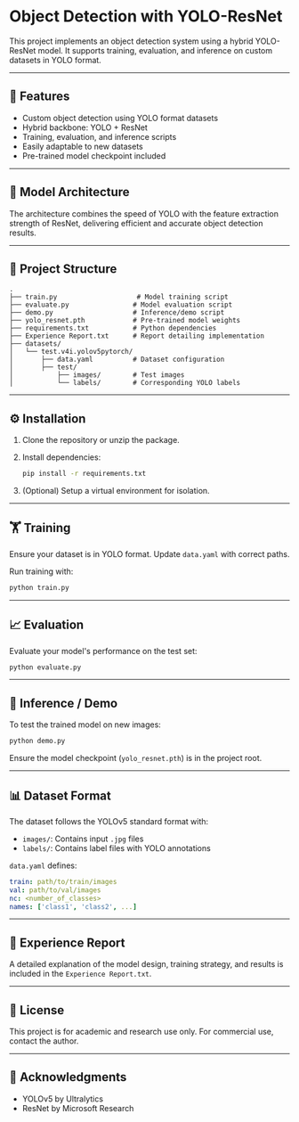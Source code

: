 # Object Detection with YOLO-ResNet

This project implements an object detection system using a hybrid YOLO-ResNet model. It supports training, evaluation, and inference on custom datasets in YOLO format.

---

## 🚀 Features

- Custom object detection using YOLO format datasets
- Hybrid backbone: YOLO + ResNet
- Training, evaluation, and inference scripts
- Easily adaptable to new datasets
- Pre-trained model checkpoint included

---

## 🧠 Model Architecture

The architecture combines the speed of YOLO with the feature extraction strength of ResNet, delivering efficient and accurate object detection results.

---

## 📁 Project Structure

```
.
├── train.py                    # Model training script
├── evaluate.py                # Model evaluation script
├── demo.py                    # Inference/demo script
├── yolo_resnet.pth            # Pre-trained model weights
├── requirements.txt           # Python dependencies
├── Experience Report.txt      # Report detailing implementation
├── datasets/
│   └── test.v4i.yolov5pytorch/
│       ├── data.yaml          # Dataset configuration
│       ├── test/
│           ├── images/        # Test images
│           └── labels/        # Corresponding YOLO labels
```

---

## ⚙️ Installation

1. Clone the repository or unzip the package.

2. Install dependencies:
   ```bash
   pip install -r requirements.txt
   ```

3. (Optional) Setup a virtual environment for isolation.

---

## 🏋️ Training

Ensure your dataset is in YOLO format. Update `data.yaml` with correct paths.

Run training with:
```bash
python train.py
```

---

## 📈 Evaluation

Evaluate your model's performance on the test set:
```bash
python evaluate.py
```

---

## 🎯 Inference / Demo

To test the trained model on new images:
```bash
python demo.py
```

Ensure the model checkpoint (`yolo_resnet.pth`) is in the project root.

---

## 📊 Dataset Format

The dataset follows the YOLOv5 standard format with:
- `images/`: Contains input `.jpg` files
- `labels/`: Contains label files with YOLO annotations

`data.yaml` defines:
```yaml
train: path/to/train/images
val: path/to/val/images
nc: <number_of_classes>
names: ['class1', 'class2', ...]
```

---

## 📝 Experience Report

A detailed explanation of the model design, training strategy, and results is included in the `Experience Report.txt`.

---

## 📌 License

This project is for academic and research use only. For commercial use, contact the author.

---

## 🙌 Acknowledgments

- YOLOv5 by Ultralytics
- ResNet by Microsoft Research
